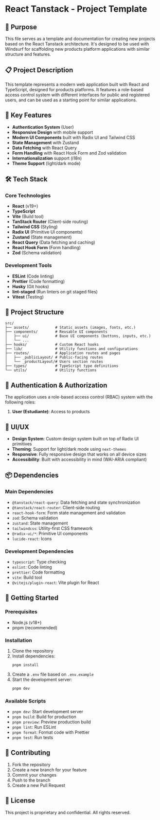 # React Tanstack - Project Template

## 🎯 Purpose
This file serves as a template and documentation for creating new projects based on the React Tanstack architecture. It's designed to be used with Windsurf for scaffolding new products platform applications with similar structure and features.

## 📋 Project Description
This template represents a modern web application built with React and TypeScript, designed for products platforms. It features a role-based access control system with different interfaces for public and registered users, and can be used as a starting point for similar applications.

## 🚀 Key Features

- **Authentication System** (User)
- **Responsive Design** with mobile support
- **Modern UI Components** built with Radix UI and Tailwind CSS
- **State Management** with Zustand
- **Data Fetching** with React Query
- **Form Handling** with React Hook Form and Zod validation
- **Internationalization** support (i18n)
- **Theme Support** (light/dark mode)

## 🛠️ Tech Stack

### Core Technologies
- **React** (v19+)
- **TypeScript**
- **Vite** (Build tool)
- **TanStack Router** (Client-side routing)
- **Tailwind CSS** (Styling)
- **Radix UI** (Primitive UI components)
- **Zustand** (State management)
- **React Query** (Data fetching and caching)
- **React Hook Form** (Form handling)
- **Zod** (Schema validation)

### Development Tools
- **ESLint** (Code linting)
- **Prettier** (Code formatting)
- **Husky** (Git hooks)
- **lint-staged** (Run linters on git staged files)
- **Vitest** (Testing)

## 📁 Project Structure

```
src/
├── assets/            # Static assets (images, fonts, etc.)
├── components/        # Reusable UI components
│   ├── ui/            # Base UI components (buttons, inputs, etc.)
│   └── ...
├── hooks/             # Custom React hooks
├── lib/               # Utility functions and configurations
├── routes/            # Application routes and pages
│   ├── _publicLayout/ # Public-facing routes
│   └── _productLayout/# Users section routes
├── types/             # TypeScript type definitions
└── utils/             # Utility functions
```

## 🔐 Authentication & Authorization

The application uses a role-based access control (RBAC) system with the following roles:
1. **User (Estudiante)**: Access to products

## 🎨 UI/UX

- **Design System**: Custom design system built on top of Radix UI primitives
- **Theming**: Support for light/dark mode using `next-themes`
- **Responsive**: Fully responsive design that works on all device sizes
- **Accessibility**: Built with accessibility in mind (WAI-ARIA compliant)

## 📦 Dependencies

### Main Dependencies
- `@tanstack/react-query`: Data fetching and state synchronization
- `@tanstack/react-router`: Client-side routing
- `react-hook-form`: Form state management and validation
- `zod`: Schema validation
- `zustand`: State management
- `tailwindcss`: Utility-first CSS framework
- `@radix-ui/*`: Primitive UI components
- `lucide-react`: Icons

### Development Dependencies
- `typescript`: Type checking
- `eslint`: Code linting
- `prettier`: Code formatting
- `vite`: Build tool
- `@vitejs/plugin-react`: Vite plugin for React

## 🚀 Getting Started

### Prerequisites
- Node.js (v18+)
- pnpm (recommended)

### Installation

1. Clone the repository
2. Install dependencies:
   ```bash
   pnpm install
   ```
3. Create a `.env` file based on `.env.example`
4. Start the development server:
   ```bash
   pnpm dev
   ```

### Available Scripts

- `pnpm dev`: Start development server
- `pnpm build`: Build for production
- `pnpm preview`: Preview production build
- `pnpm lint`: Run ESLint
- `pnpm format`: Format code with Prettier
- `pnpm test`: Run tests

## 🤝 Contributing

1. Fork the repository
2. Create a new branch for your feature
3. Commit your changes
4. Push to the branch
5. Create a new Pull Request

## 📄 License

This project is proprietary and confidential. All rights reserved.
